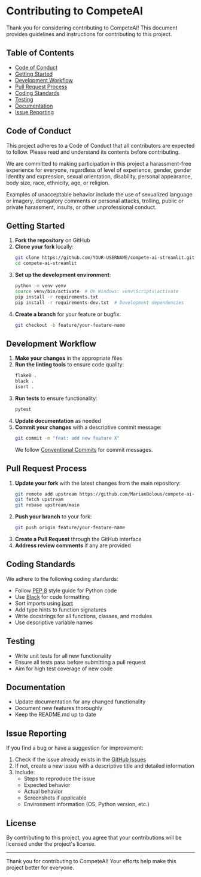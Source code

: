 # Contributing to CompeteAI

Thank you for considering contributing to CompeteAI! This document provides guidelines and instructions for contributing to this project.

## Table of Contents

- [Code of Conduct](#code-of-conduct)
- [Getting Started](#getting-started)
- [Development Workflow](#development-workflow)
- [Pull Request Process](#pull-request-process)
- [Coding Standards](#coding-standards)
- [Testing](#testing)
- [Documentation](#documentation)
- [Issue Reporting](#issue-reporting)

## Code of Conduct

This project adheres to a Code of Conduct that all contributors are expected to follow. Please read and understand its contents before contributing.

We are committed to making participation in this project a harassment-free experience for everyone, regardless of level of experience, gender, gender identity and expression, sexual orientation, disability, personal appearance, body size, race, ethnicity, age, or religion.

Examples of unacceptable behavior include the use of sexualized language or imagery, derogatory comments or personal attacks, trolling, public or private harassment, insults, or other unprofessional conduct.

## Getting Started

1. **Fork the repository** on GitHub
2. **Clone your fork** locally:
   ```bash
   git clone https://github.com/YOUR-USERNAME/compete-ai-streamlit.git
   cd compete-ai-streamlit
   ```
3. **Set up the development environment**:
   ```bash
   python -m venv venv
   source venv/bin/activate  # On Windows: venv\Scripts\activate
   pip install -r requirements.txt
   pip install -r requirements-dev.txt  # Development dependencies
   ```
4. **Create a branch** for your feature or bugfix:
   ```bash
   git checkout -b feature/your-feature-name
   ```

## Development Workflow

1. **Make your changes** in the appropriate files
2. **Run the linting tools** to ensure code quality:
   ```bash
   flake8 .
   black .
   isort .
   ```
3. **Run tests** to ensure functionality:
   ```bash
   pytest
   ```
4. **Update documentation** as needed
5. **Commit your changes** with a descriptive commit message:
   ```bash
   git commit -m "feat: add new feature X"
   ```
   We follow [Conventional Commits](https://www.conventionalcommits.org/) for commit messages.

## Pull Request Process

1. **Update your fork** with the latest changes from the main repository:
   ```bash
   git remote add upstream https://github.com/MarianBolous/compete-ai-streamlit.git
   git fetch upstream
   git rebase upstream/main
   ```
2. **Push your branch** to your fork:
   ```bash
   git push origin feature/your-feature-name
   ```
3. **Create a Pull Request** through the GitHub interface
4. **Address review comments** if any are provided

## Coding Standards

We adhere to the following coding standards:

- Follow [PEP 8](https://pep8.org/) style guide for Python code
- Use [Black](https://black.readthedocs.io/) for code formatting
- Sort imports using [isort](https://pycqa.github.io/isort/)
- Add type hints to function signatures
- Write docstrings for all functions, classes, and modules
- Use descriptive variable names

## Testing

- Write unit tests for all new functionality
- Ensure all tests pass before submitting a pull request
- Aim for high test coverage of new code

## Documentation

- Update documentation for any changed functionality
- Document new features thoroughly
- Keep the README.md up to date

## Issue Reporting

If you find a bug or have a suggestion for improvement:

1. Check if the issue already exists in the [GitHub Issues](https://github.com/MarianBolous/compete-ai-streamlit/issues)
2. If not, create a new issue with a descriptive title and detailed information
3. Include:
   - Steps to reproduce the issue
   - Expected behavior
   - Actual behavior
   - Screenshots if applicable
   - Environment information (OS, Python version, etc.)

## License

By contributing to this project, you agree that your contributions will be licensed under the project's license.

---

Thank you for contributing to CompeteAI! Your efforts help make this project better for everyone.